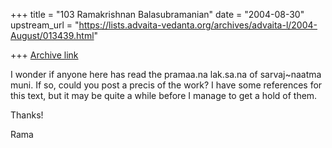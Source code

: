 +++
title = "103 Ramakrishnan Balasubramanian"
date = "2004-08-30"
upstream_url = "https://lists.advaita-vedanta.org/archives/advaita-l/2004-August/013439.html"

+++
[Archive link](https://lists.advaita-vedanta.org/archives/advaita-l/2004-August/013439.html)

I wonder if anyone here has read the pramaa.na lak.sa.na of
sarvaj~naatma muni. If so, could you post a precis of the work? I have
some references for this text, but it may be quite a while before I
manage to get a hold of them.

Thanks!

Rama

